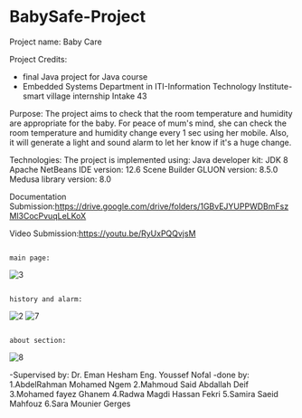 # BabySafe-Project
Project name: 
Baby Care

Project Credits:
 - final Java project for Java course
 -  Embedded Systems Department in ITI-Information Technology Institute- smart village internship    Intake 43


Purpose:
  The project aims to check that the room temperature and humidity are appropriate for the baby. For peace of mum's mind, she can check the room temperature and humidity change every 1 sec using her mobile. Also, it will generate a light and sound alarm to let her know if it's a huge change.
  
Technologies:
The project is implemented using:
  Java developer kit: JDK 8
  Apache NetBeans IDE version: 12.6
	Scene Builder GLUON version: 8.5.0
	Medusa library version: 8.0

Documentation Submission:https://drive.google.com/drive/folders/1GBvEJYUPPWDBmFszMl3CocPvuqLeLKoX


Video Submission:https://youtu.be/RyUxPQQvjsM


                                                                       main page:

![3](https://user-images.githubusercontent.com/85801057/206056550-868afc21-d6d7-472a-9ab8-21fec2a5eadf.PNG)

                                                                    history and alarm:

![2](https://user-images.githubusercontent.com/85801057/206056610-09b07064-1870-4769-803d-f19159911e8b.PNG) ![7](https://user-images.githubusercontent.com/85801057/206056626-c93c6665-7aab-471b-a0c2-719285d2d0e1.PNG)
                                                                          
                                                                      about section:
                                                                          
![8](https://user-images.githubusercontent.com/85801057/206056634-78cae31c-95f9-4d5b-a4a4-b883323e8cad.PNG)




-Supervised by:
  	Dr. Eman Hesham
  	Eng. Youssef Nofal
-done by:
  	1.AbdelRahman Mohamed Ngem
    2.Mahmoud Said Abdallah Deif
  	3.Mohamed fayez Ghanem
  	4.Radwa Magdi Hassan Fekri
  	5.Samira Saeid Mahfouz
  	6.Sara Mounier Gerges 
    



